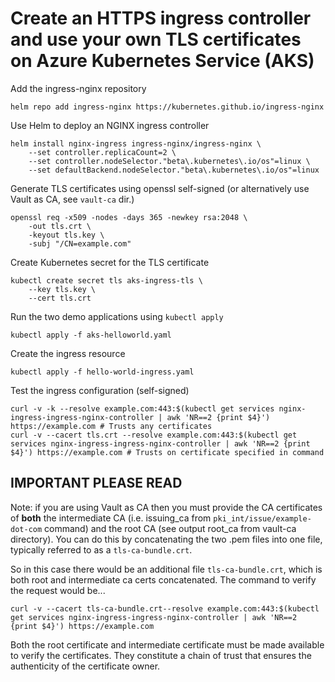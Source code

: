 # Create an HTTPS ingress controller and use your own TLS certificates on Azure Kubernetes Service (AKS)
Add the ingress-nginx repository
    
    helm repo add ingress-nginx https://kubernetes.github.io/ingress-nginx

Use Helm to deploy an NGINX ingress controller
    
    helm install nginx-ingress ingress-nginx/ingress-nginx \
        --set controller.replicaCount=2 \
        --set controller.nodeSelector."beta\.kubernetes\.io/os"=linux \
        --set defaultBackend.nodeSelector."beta\.kubernetes\.io/os"=linux

Generate TLS certificates using openssl self-signed (or alternatively use Vault as CA, see `vault-ca` dir.)

    openssl req -x509 -nodes -days 365 -newkey rsa:2048 \
        -out tls.crt \
        -keyout tls.key \
        -subj "/CN=example.com"

Create Kubernetes secret for the TLS certificate

    kubectl create secret tls aks-ingress-tls \
        --key tls.key \
        --cert tls.crt

Run the two demo applications using `kubectl apply`

    kubectl apply -f aks-helloworld.yaml

Create the ingress resource 

    kubectl apply -f hello-world-ingress.yaml

Test the ingress configuration (self-signed)

    curl -v -k --resolve example.com:443:$(kubectl get services nginx-ingress-ingress-nginx-controller | awk 'NR==2 {print $4}') https://example.com # Trusts any certificates
    curl -v --cacert tls.crt --resolve example.com:443:$(kubectl get services nginx-ingress-ingress-nginx-controller | awk 'NR==2 {print $4}') https://example.com # Trusts on certificate specified in command

## IMPORTANT PLEASE READ

Note: if you are using Vault as CA then you must provide the CA certificates of **both** the intermediate CA (i.e. issuing_ca from `pki_int/issue/example-dot-com` command) and the root CA (see output root_ca from vault-ca directory). You can do this by concatenating the two .pem files into one file, typically referred to as a `tls-ca-bundle.crt`.

So in this case there would be an additional file `tls-ca-bundle.crt`, which is both root and intermediate ca certs concatenated. The command to verify the request would be...

    curl -v --cacert tls-ca-bundle.crt--resolve example.com:443:$(kubectl get services nginx-ingress-ingress-nginx-controller | awk 'NR==2 {print $4}') https://example.com

Both the root certificate and intermediate certificate must be made available to verify the certificates. They constitute a chain of trust that ensures the authenticity of the certificate owner.